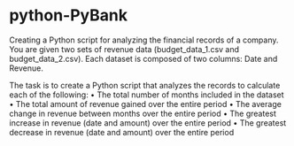 # python-PyBank

Creating a Python script for analyzing the financial records of a company. You are given two sets of revenue data (budget_data_1.csv and budget_data_2.csv). Each dataset is composed of two columns: Date and Revenue.

The task is to create a Python script that analyzes the records to calculate each of the following: 
•	The total number of months included in the dataset
•	The total amount of revenue gained over the entire period
•	The average change in revenue between months over the entire period 
•	The greatest increase in revenue (date and amount) over the entire period 
•	The greatest decrease in revenue (date and amount) over the entire period 
